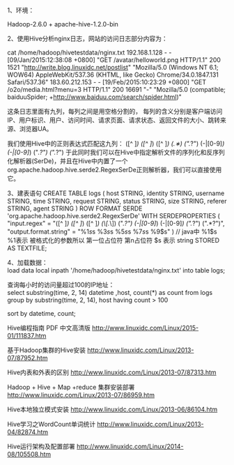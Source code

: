 1、环境：

Hadoop-2.6.0 + apache-hive-1.2.0-bin

2、使用Hive分析nginx日志，网站的访问日志部分内容为：

cat /home/hadoop/hivetestdata/nginx.txt
192.168.1.128 - - [09/Jan/2015:12:38:08 +0800] "GET /avatar/helloworld.png HTTP/1.1" 200 1521 "http://write.blog.linuxidc.net/postlist" "Mozilla/5.0 (Windows NT 6.1; WOW64) AppleWebKit/537.36 (KHTML, like Gecko) Chrome/34.0.1847.131 Safari/537.36"
183.60.212.153 - - [19/Feb/2015:10:23:29 +0800] "GET /o2o/media.html?menu=3 HTTP/1.1" 200 16691 "-" "Mozilla/5.0 (compatible; baiduuSpider; +http://www.baiduu.com/search/spider.html)"

这条日志里面有九列，每列之间是用空格分割的，
每列的含义分别是客户端访问IP、用户标识、用户、访问时间、请求页面、请求状态、返回文件的大小、跳转来源、浏览器UA。


我们使用Hive中的正则表达式匹配这九列：
([^ ]*) ([^ ]*) ([^ ]*) (.∗) (\".*?\") (-|[0-9]*) (-|[0-9]*) (\".*?\") (\".*?\")
于此同时我们可以在Hive中指定解析文件的序列化和反序列化解析器(SerDe)，并且在Hive中内置了一个org.apache.hadoop.hive.serde2.RegexSerDe正则解析器，我们可以直接使用它。

3、建表语句
CREATE TABLE logs
(
host STRING,
identity STRING,
username STRING,
time STRING,
request STRING,
status STRING,
size STRING,
referer STRING,
agent STRING
)
ROW FORMAT SERDE 'org.apache.hadoop.hive.serde2.RegexSerDe'
WITH SERDEPROPERTIES (
"input.regex" = "([^ ]*) ([^ ]*) ([^ ]*) (\\[.*\\]) (\".*?\") (-|[0-9]*) (-|[0-9]*) (\".*?\") (\".*?\")",
"output.format.string" = "%1$s %2$s %3$s %4$s %5$s %6$s %7$s %8$s %9$s"
)
// java中 %1$s  %1表示 被格式化的参数所以 第一位占位符 第n占位符  $s 表示 string
STORED AS TEXTFILE;

4、加载数据：  
load data local inpath '/home/hadoop/hivetestdata/nginx.txt' into table logs;
  
查询每小时的访问量超过100的IP地址：  
select substring(time, 2, 14) datetime ,host, count(*) as count 
from logs 
group by substring(time, 2, 14), host 
having count > 100

sort by datetime, count;

Hive编程指南 PDF 中文高清版  http://www.linuxidc.com/Linux/2015-01/111837.htm

基于Hadoop集群的Hive安装 http://www.linuxidc.com/Linux/2013-07/87952.htm

Hive内表和外表的区别 http://www.linuxidc.com/Linux/2013-07/87313.htm

Hadoop + Hive + Map +reduce 集群安装部署 http://www.linuxidc.com/Linux/2013-07/86959.htm

Hive本地独立模式安装 http://www.linuxidc.com/Linux/2013-06/86104.htm

Hive学习之WordCount单词统计 http://www.linuxidc.com/Linux/2013-04/82874.htm

Hive运行架构及配置部署 http://www.linuxidc.com/Linux/2014-08/105508.htm